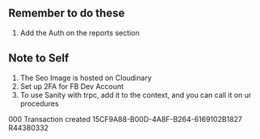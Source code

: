 ## Remember to do these

1. Add the Auth on the reports section


## Note to Self

1. The Seo Image is hosted on Cloudinary
2. Set up 2FA for FB Dev Account
3. To use Sanity with trpc, add it to the context, and you can call it on ur procedures

<?xml version="1.0" encoding="utf-8"?>
<API3G>
	<Result>000</Result>
	<ResultExplanation>Transaction created</ResultExplanation>
	<TransToken>15CF9A88-B00D-4A8F-B264-6169102B1827</TransToken>
	<TransRef>R44380332</TransRef>
</API3G>
